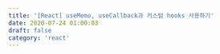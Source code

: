 ```yaml
---
title: '[React] useMemo, useCallback과 커스텀 hooks 사용하기'
date: 2020-07-24 01:00:03
draft: false
category: 'react'
---
```

